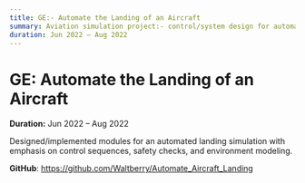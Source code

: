 ```yaml
---
title: GE:- Automate the Landing of an Aircraft
summary: Aviation simulation project:- control/system design for automated landing sequences.
duration: Jun 2022 – Aug 2022
---
```


# GE: Automate the Landing of an Aircraft

**Duration:** Jun 2022 – Aug 2022

Designed/implemented modules for an automated landing simulation with emphasis on control sequences, safety checks, and environment modeling.

**GitHub**: <https://github.com/Waltberry/Automate_Aircraft_Landing>

